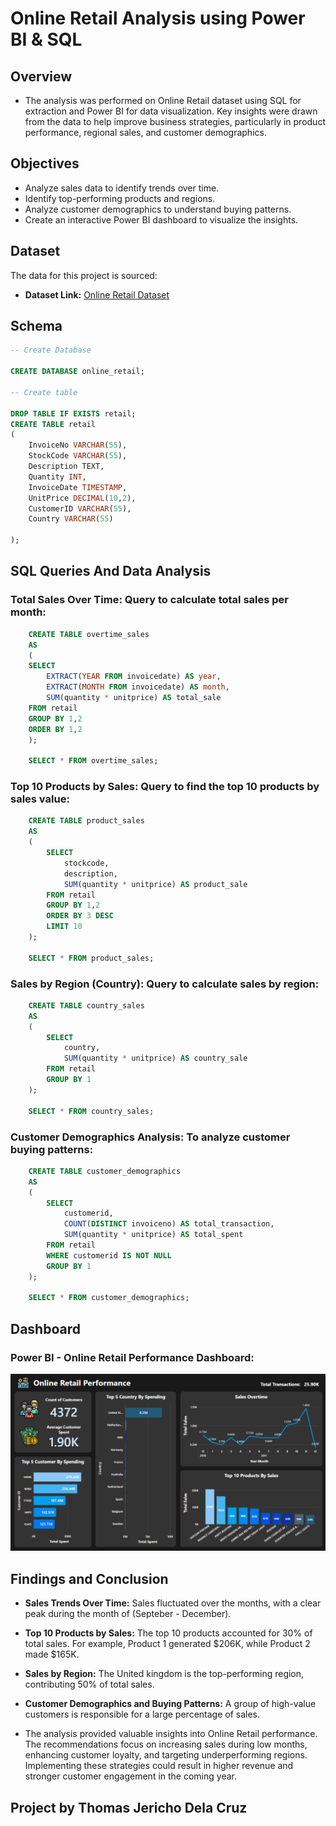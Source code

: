 # Online Retail Analysis using Power BI & SQL


## Overview
- The analysis was performed on Online Retail dataset using SQL for extraction and Power BI for data visualization. Key insights were drawn from the data to help improve business strategies, particularly in product performance, regional sales, and customer demographics.

## Objectives
- Analyze sales data to identify trends over time.
- Identify top-performing products and regions.
- Analyze customer demographics to understand buying patterns.
- Create an interactive Power BI dashboard to visualize the insights.

## Dataset

The data for this project is sourced:

- **Dataset Link:** [Online Retail Dataset](https://archive.ics.uci.edu/dataset/352/online+retail)

## Schema

```sql
-- Create Database

CREATE DATABASE online_retail;

-- Create table

DROP TABLE IF EXISTS retail;
CREATE TABLE retail
(
	InvoiceNo VARCHAR(55),
	StockCode VARCHAR(55),
	Description TEXT,
	Quantity INT,
	InvoiceDate TIMESTAMP,
	UnitPrice DECIMAL(10,2),
	CustomerID VARCHAR(55),
	Country VARCHAR(55)

);
```

## SQL Queries And Data Analysis

### Total Sales Over Time: Query to calculate total sales per month:

```sql
    CREATE TABLE overtime_sales
    AS 
    (
    SELECT 
        EXTRACT(YEAR FROM invoicedate) AS year,
        EXTRACT(MONTH FROM invoicedate) AS month,
        SUM(quantity * unitprice) AS total_sale
    FROM retail
    GROUP BY 1,2
    ORDER BY 1,2
    );

    SELECT * FROM overtime_sales;
```


### Top 10 Products by Sales: Query to find the top 10 products by sales value:

```sql
    CREATE TABLE product_sales
    AS 
    (
        SELECT 
            stockcode,
            description,
            SUM(quantity * unitprice) AS product_sale
        FROM retail
        GROUP BY 1,2
        ORDER BY 3 DESC
        LIMIT 10
    );

    SELECT * FROM product_sales;
```

### Sales by Region (Country): Query to calculate sales by region:

```sql
    CREATE TABLE country_sales
    AS 
    (
        SELECT 
            country,
            SUM(quantity * unitprice) AS country_sale
        FROM retail
        GROUP BY 1
    );

    SELECT * FROM country_sales;
```


### Customer Demographics Analysis: To analyze customer buying patterns:

```sql
    CREATE TABLE customer_demographics
    AS 
    (
        SELECT 
            customerid,
            COUNT(DISTINCT invoiceno) AS total_transaction,
            SUM(quantity * unitprice) AS total_spent
        FROM retail
        WHERE customerid IS NOT NULL
        GROUP BY 1
    );

    SELECT * FROM customer_demographics;
```

## Dashboard

### Power BI - Online Retail Performance Dashboard:

![Dashboard](https://github.com/Thojer-DC/SQL_Power_BI_Project_5_Online_Retail_Analysis/blob/main/Dashboard/Dashboard.png)


## Findings and Conclusion

- **Sales Trends Over Time:** Sales fluctuated over the months, with a clear peak during the month of (Septeber - December).
- **Top 10 Products by Sales:** The top 10 products accounted for 30% of total sales. For example, Product 1 generated $206K, while Product 2 made $165K.
- **Sales by Region:** The United kingdom is the top-performing region, contributing 50% of total sales.
- **Customer Demographics and Buying Patterns:** A group of high-value customers is responsible for a large percentage of sales.

- The analysis provided valuable insights into Online Retail performance. The recommendations focus on increasing sales during low months, enhancing customer loyalty, and targeting underperforming regions. Implementing these strategies could result in higher revenue and stronger customer engagement in the coming year.



## Project by Thomas Jericho Dela Cruz
